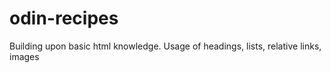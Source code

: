 # odin-recipes
Building upon basic html knowledge. Usage of headings, lists, relative links, images
